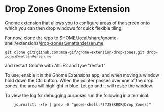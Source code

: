 # Drop Zones Gnome Extension

Gnome extension that allows you to configure areas of the screen onto which you can then drop windows for quick flexible tiling.


For now, clone the repo to $HOME/.local/share/gnome-shell/extensions/drop-zones@mattandersen.me
```
git clone git@github.com:mca-gif/gnome-extension-drop-zones.git drop-zones@mattandersen.me
```

and restart Gnome with Alt+F2 and type "restart"

To use, enable it in the Gnome Extensions app, and when moving a window hold down the Ctrl button. When the pointer passes over one of the drop zones, the area will highlight in blue. Let go and it will resize the window.

To view the log for debugging purposes run the following in a terminal:
```
    journalctl -xfe | grep -E "gnome-shell.*(?JSERROR|Drop Zones)"
```

